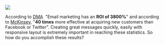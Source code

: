 ![](/blog/images/2016/Responsive_Header.png)

According to [DMA](http://www.emailmonday.com/dma-national-client-email-report-2015) 
"Email marketing has an **ROI of 3800%**" and according to [McKinsey](https://www.campaignmonitor.com/resources/guides/email-marketing-new-rules/),
"**40 times** more effective at acquiring new customers than Facebook or Twitter".
Creating great messages quickly, easily with responsive layout is extremely important
in reaching these statistics. So how do you accomplish these results?
